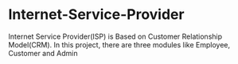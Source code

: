 # Internet-Service-Provider
Internet Service Provider(ISP) is Based on Customer Relationship Model(CRM). In this project, there are three modules like Employee, Customer and Admin

